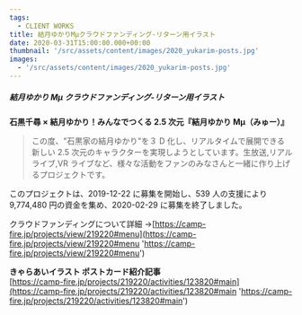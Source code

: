 ```yaml
---
tags:
  - CLIENT WORKS
title: 結月ゆかりMμクラウドファンディング-リターン用イラスト
date: 2020-03-31T15:00:00.000+00:00
thumbnail: '/src/assets/content/images/2020_yukarim-posts.jpg'
images:
  - '/src/assets/content/images/2020_yukarim-posts.jpg'
---
```


##### 結月ゆかり Mμ クラウドファンディング-リターン用イラスト

**石黒千尋 × 結月ゆかり！みんなでつくる 2.5 次元『結月ゆかり Mμ（みゅー）』**

> この度、"石黒家の結月ゆかり"を３ D 化し、リアルタイムで展開できる新しい 2.5 次元のキャラクターを実現しようとしています。生放送,リアルライブ,VR ライブなど、様々な活動をファンのみなさんと一緒に作り上げるプロジェクトです。

このプロジェクトは、2019-12-22 に募集を開始し、539 人の支援により 9,774,480 円の資金を集め、2020-02-29 に募集を終了しました。

クラウドファンディングについて詳細 →[https://camp-fire.jp/projects/view/219220#menu](https://camp-fire.jp/projects/view/219220#menu 'https://camp-fire.jp/projects/view/219220#menu')

**きゃらあいイラスト ポストカード紹介記事**  
[https://camp-fire.jp/projects/219220/activities/123820#main](https://camp-fire.jp/projects/219220/activities/123820#main 'https://camp-fire.jp/projects/219220/activities/123820#main')
